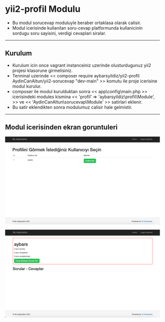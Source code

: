 # yii2-profil Modulu

- Bu modul sorucevap moduluyle beraber ortaklasa olarak calisir.
- Modul icerisinde kullanilan soru-cevap platformunda kullanicinin sordugu soru sayisini, verdigi cevaplari siralar.
<hr>

## Kurulum

- Kurulum icin once vagrant instanceiniz uzerinde olusturdugunuz yii2 projesi klasorune girmelisiniz.
- Terminal uzerinde << composer require aybarsyildiz/yii2-profil AydinCanAltun/yii2-sorucevap "dev-main"  >> komutu ile proje icerisine modul kurulur.
- composer ile modul kurulduktan sonra << app\config\main.php >> icerisindeki modules kismina << 'profil' => 'aybarsyildiz\profil\Module', >> ve << 'AydinCanAltun\sorucevap\Module' >> satirlari eklenir.
- Bu satir eklendikten sonra modulumuz calisir hale gelmistir.
<hr>


## Modul icerisinden ekran goruntuleri

![Profil Görüntüleme](/screenshots/2.png?raw=true "Ana Modül Ekranı")

![Ana Ekran Ekran Goruntuleri](/screenshots/1.png?raw=true "Profil Görüntüleme")

